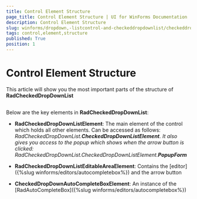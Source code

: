 ```yaml
---
title: Control Element Structure
page_title: Control Element Structure | UI for WinForms Documentation
description: Control Element Structure
slug: winforms/dropdown,-listcontrol-and-checkeddropdownlist/checkeddropdownlist/control-element-structure
tags: control,element,structure
published: True
position: 1
---
```


# Control Element Structure
 
This article will show you the most important parts of the structure of __RadCheckedDropDownList__

## 

Below are the key elements in __RadCheckedDropDownList__:
        

* __RadCheckedDropDownListElement__: The main element of the control which holds all other elements. Can be accessed as follows: *RadCheckedDropDownList.__CheckedDropDownListElement__. It also gives you access to the popup which shows when the arrow button is clicked: RadCheckedDropDownList.CheckedDropDownListElement.__PopupForm__*

* __RadCheckedDropDownListEditableAreaElement__: Contains the [editor]({%slug winforms/editors/autocompletebox%}) and the arrow button
            

* __CheckedDropDownAutoCompleteBoxElement__: An instance of the [RadAutoCompleteBox]({%slug winforms/editors/autocompletebox%})
